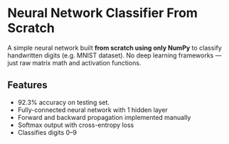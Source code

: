 # Neural Network Classifier From Scratch

A simple neural network built **from scratch using only NumPy** to classify handwritten digits (e.g. MNIST dataset). No deep learning frameworks — just raw matrix math and activation functions.

## Features

- 92.3% accuracy on testing set.
- Fully-connected neural network with 1 hidden layer
- Forward and backward propagation implemented manually
- Softmax output with cross-entropy loss
- Classifies digits 0–9
